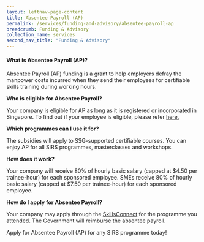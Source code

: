 ```yaml
---
layout: leftnav-page-content 
title: Absentee Payroll (AP)
permalink: /services/funding-and-advisory/absentee-payroll-ap
breadcrumb: Funding & Advisory 
collection_name: services
second_nav_title: "Funding & Advisory"
---
```


<h4>What is Absentee Payroll (AP)?</h4>
<p>Absentee Payroll (AP) funding is a grant to help employers defray the manpower costs incurred when they send their employees for certifiable skills training 
during working hours.</p>

<b>Who is eligible for Absentee Payroll?</b>
<p>Your company is eligible for AP as long as it is registered or incorporated in Singapore. To find out if your employee is eligible, please refer 
<a href="https://www.skillsconnect.gov.sg/sop/portal/">here.</a>

<b>Which programmes can I use it for?</b>
<p>The  subsidies  will  apply  to SSG-supported certifiable courses. You can enjoy AP for all SIRS programmes, masterclasses and workshops.</p>

<b>How does it work?</b>
<p>Your company will receive 80% of hourly basic salary (capped at $4.50 per trainee-hour) for each sponsored employee. SMEs receive 80% of hourly basic salary 
(capped at $7.50 per trainee-hour) for each sponsored employee.</p>

<b>How do I apply for Absentee Payroll?</b>
<p>Your company may apply through the <a href="https://www.skillsconnect.gov.sg/sop/portal/">SkillsConnect</a> for the programme you attended. 
The Government will reimburse the absentee payroll.</p>

<p>Apply for Absentee Payroll (AP) for any SIRS programme today!</p>
